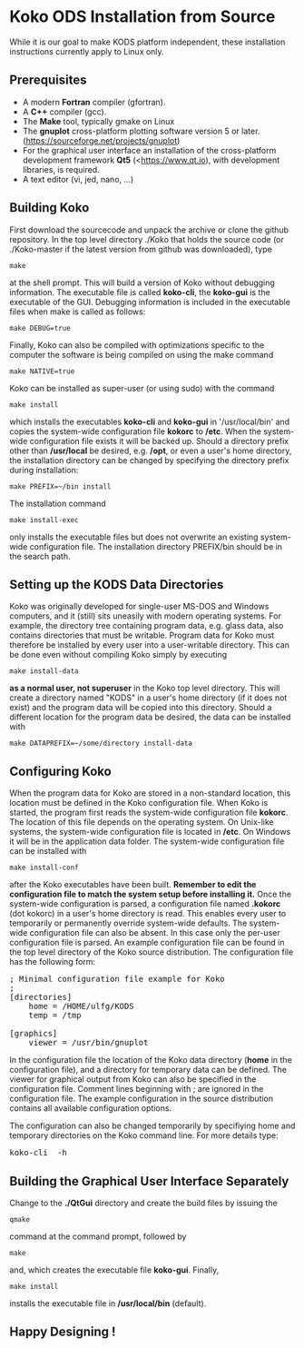 Koko ODS Installation from Source
=================================

While it is our goal to make KODS platform independent, these
installation instructions currently apply to Linux only.

Prerequisites
-------------

* A  modern **Fortran** compiler (gfortran).
* A **C++** compiler (gcc).
* The **Make** tool, typically gmake on Linux
* The **gnuplot** cross-platform plotting software version 5 or later.
  (<https://sourceforge.net/projects/gnuplot>)
* For the graphical user interface an installation of the
  cross-platform development framework **Qt5** (<https://www.qt.io), with
  development libraries, is required.
* A text editor (vi, jed, nano, ...)


Building Koko
-------------

First download the sourcecode and unpack the archive or clone the
github repository.  In the top level directory ./Koko that holds the
source code (or ./Koko-master if the latest version from github was
downloaded), type

    make

at the shell prompt. This will build a version of Koko without
debugging information. The executable file is called **koko-cli**, the
**koko-gui** is the executable of the GUI. Debugging information is
included in the executable files when make is called as follows:

    make DEBUG=true

Finally, Koko can also be compiled with optimizations specific to
the computer the software is being compiled on using the make
command

    make NATIVE=true

Koko can be installed as super-user (or using sudo) with the command

    make install

which installs the executables **koko-cli** and **koko-gui** in
'/usr/local/bin' and copies the system-wide configuration file
**kokorc** to **/etc**. When the system-wide configuration file exists
it will be backed up.  Should a directory prefix other than
**/usr/local** be desired, e.g. **/opt**, or even a user's home
directory, the installation directory can be changed by specifying the
directory prefix during installation:

    make PREFIX=~/bin install

The installation command

    make install-exec

only installs the executable files but does not overwrite an existing
system-wide configuration file. The installation directory PREFIX/bin
should be in the search path.


Setting up the KODS Data Directories
------------------------------------

Koko was originally developed for single-user MS-DOS and Windows
computers, and it (still) sits uneasily with modern operating
systems. For example, the directory tree containing program data,
e.g. glass data, also contains directories that must be
writable. Program data for Koko must therefore be installed by every
user into a user-writable directory. This can be done even without
compiling Koko simply by executing

    make install-data

**as a normal user, not superuser** in the Koko top level
directory. This will create a directory named "KODS" in a user's home
directory (if it does not exist) and the program data will be
copied into this directory. Should a different location for the
program data be desired, the data can be installed with

    make DATAPREFIX=~/some/directory install-data


Configuring Koko
----------------

When the program data for Koko are stored in a non-standard location,
this location must be defined in the Koko configuration file. When
Koko is started, the program first reads the system-wide configuration
file **kokorc**. The location of this file depends on the operating
system. On Unix-like systems, the system-wide configuration file is
located in **/etc**. On Windows it will be in the application data
folder. The system-wide configuration file can be installed with

    make install-conf

after the Koko executables have been built. **Remember to edit the
configuration file to match the system setup before installing it.**
Once the system-wide configuration is parsed, a configuration file
named **.kokorc** (dot kokorc) in a user's home directory is
read. This enables every user to temporarily or permanently override
system-wide defaults. The system-wide configuration file can also be
absent. In this case only the per-user configuration file is parsed.
An example configuration file can be found in the top level directory
of the Koko source distribution. The configuration file has the
following form:

<pre>
; Minimal configuration file example for Koko
;
[directories]
    home = /HOME/ulfg/KODS
    temp = /tmp

[graphics]
    viewer = /usr/bin/gnuplot
</pre>

In the configuration file the location of the Koko data directory
(**home** in the configuration file), and a directory for temporary data
can be defined. The viewer for graphical output from Koko can also be
specified in the configuration file. Comment lines beginning with ;
are ignored in the configuration file. The example configuration in
the source distribution contains all available configuration options.

The configuration can also be changed temporarily by specifiying home
and temporary directories on the Koko command line. For more details
type:

<pre>
koko-cli  -h
</pre>


Building the Graphical User Interface Separately
------------------------------------------------

Change to the **./QtGui** directory and create the build files by
issuing the

    qmake

command at the command prompt, followed by

    make

and, which creates the executable file **koko-gui**. Finally,

    make install

installs the executable file in **/usr/local/bin** (default).


Happy Designing !
-----------------
